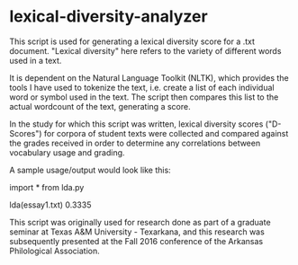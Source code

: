# lexical-diversity-analyzer
This script is used for generating a lexical diversity score for a .txt document. "Lexical diversity" here refers to the variety of different words used in a text. 

It is dependent on the Natural Language Toolkit (NLTK), which provides the tools I have used 
to tokenize the text, i.e. create a list of each individual word or symbol used in the text. The script then compares this list to the actual wordcount of the text, generating a score.

In the study for which this script was written, lexical diversity scores ("D-Scores") for corpora of student texts were collected and compared against the grades received in order to determine any correlations between vocabulary usage and grading. 

A sample usage/output would look like this: 

import * from lda.py

lda(essay1.txt)
0.3335

This script was originally used for research done as part of a graduate seminar at Texas A&M University - Texarkana, and this research was subsequently presented at the Fall 2016 conference of the Arkansas Philological Association. 

